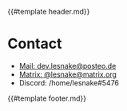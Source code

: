 {{#template header.md}}

# Contact

- [Mail: dev.lesnake@posteo.de](mailto:dev.lesnake@posteo.de)
- [Matrix: @lesnake@matrix.org](https://matrix.to/#/@lesnake:matrix.org)
- Discord: /home/lesnake#5476

{{#template footer.md}}
